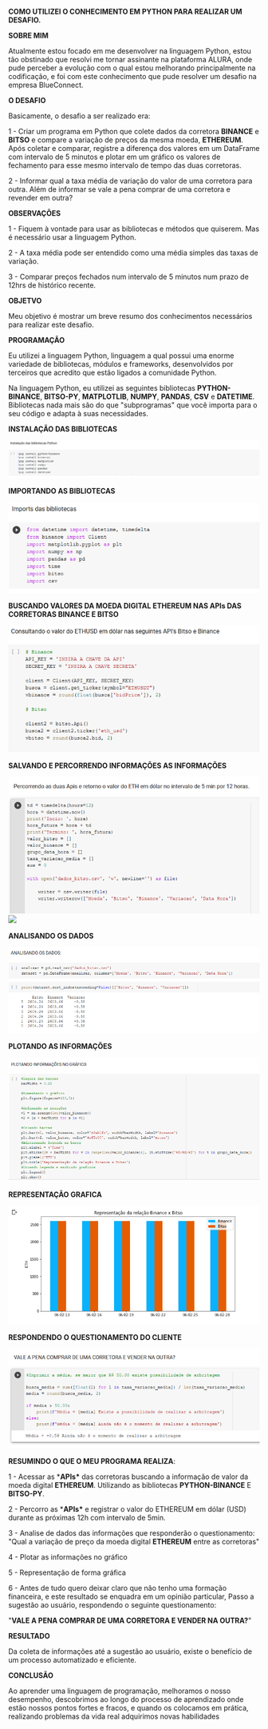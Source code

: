 **COMO UTILIZEI O CONHECIMENTO EM PYTHON PARA REALIZAR UM DESAFIO.**

 

**SOBRE MIM**

Atualmente estou focado em me desenvolver na linguagem Python, estou tão obstinado que resolvi me tornar assinante na plataforma ALURA, onde pude perceber a evolução com o qual estou melhorando principalmente na codificação, e foi com este conhecimento que pude resolver um desafio na empresa BlueConnect.

**O DESAFIO**

Basicamente, o desafio a ser realizado era:

1 - Criar um programa em Python que colete dados da corretora **BINANCE** e **BITSO** e compare a variação de preços da mesma moeda, **ETHEREUM**. Após coletar e comparar, registre a diferença dos valores em um DataFrame com intervalo de 5 minutos e plotar em um gráfico os valores de fechamento para esse mesmo intervalo de tempo das duas corretoras.

2 - Informar qual a taxa média de variação do valor de uma corretora para outra. Além de informar se vale a pena comprar de uma corretora e revender em outra?

**OBSERVAÇÕES**

1 - Fiquem à vontade para usar as bibliotecas e métodos que quiserem. Mas é necessário usar a linguagem Python.

2 - A taxa média pode ser entendido como uma média simples das taxas de variação.

3 - Comparar preços fechados num intervalo de 5 minutos num prazo de 12hrs de histórico recente.

**OBJETVO**

Meu objetivo é mostrar um breve resumo dos conhecimentos necessários para realizar este desafio.

**PROGRAMAÇÃO**

Eu utilizei a linguagem Python, linguagem a qual possui uma enorme variedade de bibliotecas, módulos e frameworks, desenvolvidos por terceiros que acredito que estão ligados a comunidade Python.

Na linguagem Python, eu utilizei as seguintes bibliotecas **PYTHON-BINANCE**, **BITSO-PY**, **MATPLOTLIB**, **NUMPY**, **PANDAS**, **CSV** e **DATETIME**. Bibliotecas nada mais são do que "subprogramas" que você importa para o seu código e adapta à suas necessidades.

**INSTALAÇÃO DAS BIBLIOTECAS**

<img src="/IMG/1 - Instalação da biblioteca.png" style="zoom:100%;" />

**IMPORTANDO AS BIBLIOTECAS**

<img src="/IMG/2.1 - Importando as bibliotecas.png" style="zoom:100%" />

**BUSCANDO VALORES DA MOEDA DIGITAL ETHEREUM NAS APIs DAS CORRETORAS BINANCE E BITSO**

<img src="/IMG/2 - Consultando o valor.png" style="zoom:100%" />

**SALVANDO E PERCORRENDO INFORMAÇÕES AS INFORMAÇÕES**

<img src="/IMG/3 - Percorrendo as API's.png" style="zoom:100%" />

<img src="/IMG/3 - 4 - Percorrendo as API's - parte 2.png" style="zoom:100%" />

**ANALISANDO OS DADOS**

<img src="/IMG/5 - Analisando os dados.png" style="zoom:100%" />

**PLOTANDO AS INFORMAÇÕES**

<img src="/IMG/6 - Plotando informações no gráfico.png" style="zoom:100%" />

**REPRESENTAÇÃO GRAFICA**

<img src="/IMG/7 - Representação gráfica da análise.png" style="zoom:100%" />

**RESPONDENDO O QUESTIONAMENTO DO CLIENTE**

<img src="/IMG/8 - Vale a pena comprar de uma corretora e vender na outra.png" style="zoom:100%" />



**RESUMINDO O QUE O MEU PROGRAMA REALIZA**:

1 - Acessar as ***APIs\*** das corretoras buscando a informação de valor da moeda digital **ETHEREUM**. Utilizando as bibliotecas **PYTHON-BINANCE** E **BITSO-PY**.

2 - Percorro as ***APIs\*** e registrar o valor do ETHEREUM em dólar (USD) durante as próximas 12h com intervalo de 5min.

3 - Analise de dados das informações que responderão o questionamento: "Qual a variação de preço da moeda digital **ETHEREUM** entre as corretoras" 

4 - Plotar as informações no gráfico

5 - Representação de forma gráfica

6 - Antes de tudo quero deixar claro que não tenho uma formação financeira, e este resultado se enquadra em um opinião particular, Passo a sugestão ao usuário, respondendo o seguinte questionamento: 

"**VALE A PENA COMPRAR DE UMA CORRETORA E VENDER NA OUTRA?**" 

 

**RESULTADO** 

Da coleta de informações até a sugestão ao usuário, existe o benefício de um processo automatizado e eficiente. 

 

**CONCLUSÃO**

Ao aprender uma linguagem de programação, melhoramos o nosso desempenho, descobrimos ao longo do processo de aprendizado onde estão nossos pontos fortes e fracos, e quando os colocamos em prática, realizando problemas da vida real adquirimos novas habilidades  


